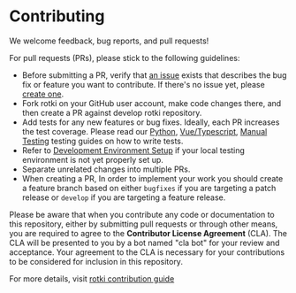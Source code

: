 # Contributing

We welcome feedback, bug reports, and pull requests!

For pull requests (PRs), please stick to the following guidelines:

* Before submitting a PR, verify that [an issue](https://github.com/rotki/rotki/issues) exists that describes the bug fix or feature you want to contribute. If there's no issue yet, please [create one](https://github.com/rotki/rotki/issues/new/choose).
* Fork rotki on your GitHub user account, make code changes there, and then create a PR against develop rotki repository.
* Add tests for any new features or bug fixes. Ideally, each PR increases the test coverage. Please read our [Python](https://rotki.readthedocs.io/en/latest/contribute.html#python-code-testing), [Vue/Typescript](https://rotki.readthedocs.io/en/latest/contribute.html#vue-typescript-testing), [Manual Testing](https://rotki.readthedocs.io/en/latest/contribute.html#manual-testing) testing guides on how to write tests.
* Refer to [Development Environment Setup](https://rotki.readthedocs.io/en/stable/installation_guide.html) if your local testing environment is not yet properly set up.
* Separate unrelated changes into multiple PRs.
* When creating a PR,
  In order to implement your work you should create a feature branch based on either `bugfixes` if you are targeting a patch release or `develop` if you are           targeting a feature release.



Please be aware that when you contribute any code or documentation to this repository, either by submitting pull requests or through other means, you are required to agree to the **Contributor License Agreement** (CLA). The CLA will be presented to you by a bot named "cla bot" for your review and acceptance. Your agreement to the CLA is necessary for your contributions to be considered for inclusion in this repository.

For more details, visit [rotki contribution guide](https://rotki.readthedocs.io/en/latest/contribute.html)


